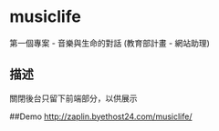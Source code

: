 # musiclife

第一個專案 - 音樂與生命的對話 (教育部計畫 - 網站助理)

## 描述
關閉後台只留下前端部分，以供展示

##Demo
http://zaplin.byethost24.com/musiclife/
